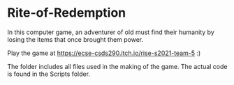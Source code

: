 # Rite-of-Redemption
In this computer game, an adventurer of old must find their humanity by losing the items that once brought them power.

Play the game at https://ecse-csds290.itch.io/rise-s2021-team-5 :)

The folder includes all files used in the making of the game. The actual code is found in the Scripts folder.
